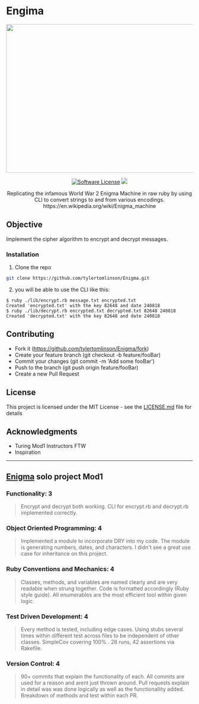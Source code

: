 # Engima

<p align="center">
  <img width="600" height="400" src="https://logopond.com/logos/9e3cd4698cef143d26ef429bd3b9ff2b.png">
</p>

<p align="center">
<a href="LICENSE"><img alt="Software License" src="https://img.shields.io/badge/license-MIT-brightgreen.svg?style=flat-square"></a>
  <a href="https://codeclimate.com/github/tylertomlinson/Enigma/maintainability"><img src="https://api.codeclimate.com/v1/badges/8202f4f70c28f421c71d/maintainability" /></a>
</p>

<p align="center">
  Replicating the infamous World War 2 Enigma Machine in raw ruby by using CLI to convert strings to and from various encodings. https://en.wikipedia.org/wiki/Enigma_machine
</p>

## Objective
Implement the cipher algorithm to encrypt and decrypt messages.

### Installation

1. Clone the repo
```sh
git clone https://github.com/tylertomlinson/Enigma.git
```
2. you will be able to use the CLI like this:
```
$ ruby ./lib/encrypt.rb message.txt encrypted.txt
Created 'encrypted.txt' with the key 82648 and date 240818
$ ruby ./lib/decrypt.rb encrypted.txt decrypted.txt 82648 240818
Created 'decrypted.txt' with the key 82648 and date 240818
```

## Contributing
- Fork it (https://github.com/tylertomlinson/Enigma/fork)
- Create your feature branch (git checkout -b feature/fooBar)
- Commit your changes (git commit -m 'Add some fooBar')
- Push to the branch (git push origin feature/fooBar)
- Create a new Pull Request

## License
This project is licensed under the MIT License - see the [LICENSE.md](LICENSE) file for details

## Acknowledgments

* Turing Mod1 Instructors FTW
* Inspiration

______________________________________________________________________________________________________________________________

 ## [Enigma](https://backend.turing.io/module1/projects/) solo project Mod1

### Functionality: 3
> Encrypt and decrypt both working. CLI for encrypt.rb and decrypt.rb implemented correctly. 
### Object Oriented Programming: 4
> Implemented a module to incorporate DRY into my code. The module is generating numbers, dates, and characters. I didn't see a great use case for inheritance on this project.
### Ruby Conventions and Mechanics: 4
> Classes, methods, and variables are named clearly and are very readable when strung together. Code is formatted accordingly (Ruby style guide). All enumerables are the most efficient tool within given logic.
### Test Driven Development: 4
> Every method is tested, including edge cases. Using stubs several times within different test across files to be independent of other classes. SimpleCov covering 100% . 28 runs, 42 assertions via Rakefile.
### Version Control: 4
> 90+ commits that explain the functionality of each. All commits are used for a reason and arent just thrown around. Pull requests explain in detail was was done logically as well as the functionallity added. Breakdown of methods and test within each PR. 
